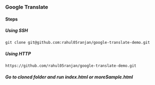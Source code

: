 ### Google Translate

#### Steps 

##### Using **SSH**
`git clone git@github.com:rahul05ranjan/google-translate-demo.git`

##### Using **HTTP**

`https://github.com/rahul05ranjan/google-translate-demo.git`

##### Go to cloned folder and run index.html or moreSample.html

